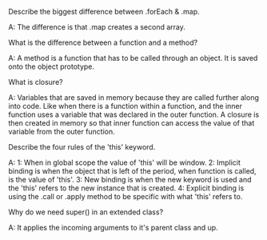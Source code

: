 Describe the biggest difference between .forEach & .map.

A: The difference is that .map creates a second array.


What is the difference between a function and a method?

A: A method is a function that has to be called through an object. It is saved onto the object prototype.


What is closure?

A: Variables that are saved in memory because they are called further along into code. Like when there is a function within a function, and the inner function uses a variable that was declared in the outer function. A closure is then created in memory so that inner function can access the value of that variable from the outer function.


Describe the four rules of the 'this' keyword.

A: 1: When in global scope the value of 'this' will be window.
   2: Implicit binding is when the object that is left of the period, when function is called, is the value of 'this'.
   3: New binding is when the new keyword is used and the 'this' refers to the new instance that is created.
   4: Explicit binding is using the .call or .apply method to be specific with what 'this' refers to.


Why do we need super() in an extended class?

A: It applies the incoming arguments to it's parent class and up. 
